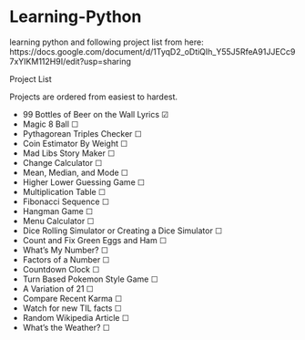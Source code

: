 # Learning-Python
<p>learning python and following project list from here: https://docs.google.com/document/d/1TyqD2_oDtiQIh_Y55J5RfeA91JJECc97xYIKM112H9I/edit?usp=sharing</p>

<p>Project List</p>
<p>Projects are ordered from easiest to hardest.</p>

<ul>
  <li>99 Bottles of Beer on the Wall Lyrics ☑</li>
  <li>Magic 8 Ball ☐</li>
  <li>Pythagorean Triples Checker ☐</li>
  <li>Coin Estimator By Weight ☐</li>
  <li>Mad Libs Story Maker ☐</li>
  <li>Change Calculator ☐</li>
  <li>Mean, Median, and Mode ☐</li>
  <li>Higher Lower Guessing Game ☐</li>
  <li>Multiplication Table ☐</li>
  <li>Fibonacci Sequence ☐</li>
  <li>Hangman Game ☐</li>
  <li>Menu Calculator ☐</li>
  <li>Dice Rolling Simulator or Creating a Dice Simulator ☐</li>
  <li>Count and Fix Green Eggs and Ham ☐</li>
  <li>What’s My Number? ☐</li>
  <li>Factors of a Number ☐</li>
  <li>Countdown Clock ☐</li>
  <li>Turn Based Pokemon Style Game ☐</li>
  <li>A Variation of 21 ☐</li>
  <li>Compare Recent Karma ☐</li>
  <li>Watch for new TIL facts ☐</li>
  <li>Random Wikipedia Article ☐</li>
  <li>What’s the Weather? ☐</li>
</ul>
